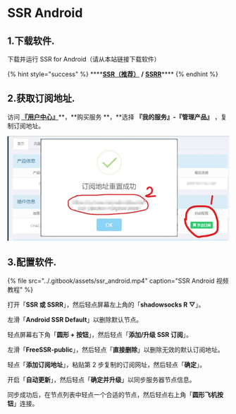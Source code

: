 # SSR Android

## 1.下载软件.

下载并运行 SSR for Android（请从本站链接下载软件）

{% hint style="success" %}
\*\*\*\*[**SSR（推荐）**](http://dl.nordss.com/ssr_and.apk) **/** [**SSRR**](http://dl.nordss.com/ssrr_and.apk)\*\*\*\*
{% endhint %}

## 2.获取订阅地址.

访问 [**『用户中心』**](https://ss.5mu.me/)**，**购买服务 **，**选择 **『我的服务』-『管理产品』** ，复制订阅地址。

![](../.gitbook/assets/subscribe.jpg)

## 3.配置软件.

{% file src="../.gitbook/assets/ssr\_android.mp4" caption="SSR Android 视频教程" %}

打开「**SSR 或 SSRR**」，然后轻点屏幕左上角的「**shadowsocks R ▽**」。

左滑「**Android SSR Default**」以删除默认节点。

轻点屏幕右下角「**圆形 + 按钮**」，然后轻点「**添加/升级 SSR 订阅**」。

左滑「**FreeSSR-public**」，然后轻点「**直接删除**」以删除无效的默认订阅地址。

轻点「**添加订阅地址**」，粘贴第 2 步复制的订阅网址，然后轻点「**确定**」。

开启「**自动更新**」，然后轻点「**确定并升级**」以同步服务器节点信息。

同步成功后，在节点列表中轻点一个合适的节点，然后轻点右上角「**圆形飞机按钮**」连接。

